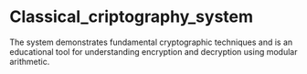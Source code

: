 # Classical_criptography_system
The system demonstrates fundamental cryptographic techniques and is an educational tool for understanding encryption and decryption using modular arithmetic.
